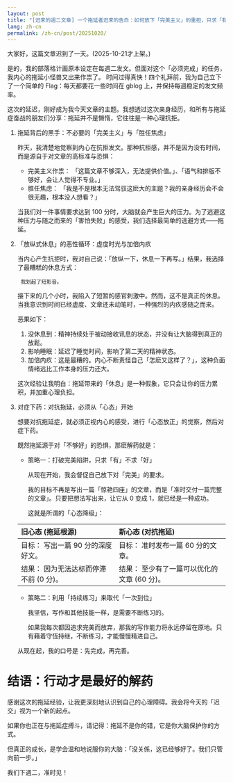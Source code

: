 ```yaml
---
layout: post
title: "[迟来的週二文章] 一个拖延者迟来的告白：如何放下「完美主义」的重担，只求「有」不求「好」"
lang: zh-cn
permalink: /zh-cn/post/20251020/
---
```

大家好，这篇文章迟到了一天。(2025-10-21才上架。)

是的，我的部落格计画原本设定在每週二发文。但面对这个「必须完成」的任务，我内心的拖延小怪兽又出来作祟了。
时间过得真快！四个礼拜前，我为自己立下了一个简单的 Flag：每天都要花一些时间在 gblog 上，并保持每週稳定的发文频率。

这次的延迟，刚好成为我今天文章的主题。我想透过这次亲身经历，和所有与拖延症奋战的朋友们分享：拖延并不是懒惰，它往往是一种心理抗拒。

1. 拖延背后的黑手：不必要的「完美主义」与「胜任焦虑」

    昨天，我清楚地觉察到内心在抗拒发文。那种抗拒感，并不是因为没有时间，而是源自于对文章的高标准与恐惧：
    
    * 完美主义作祟： 「这篇文章不够深入，无法提供价值。」、「语气和排版不够好，会让人觉得不专业。」
    * 胜任焦虑： 「我是不是根本无法驾驭这麽大的主题？我的亲身经历会不会很无趣，根本没人想看？」

    当我们对一件事情要求达到 100 分时，大脑就会产生巨大的压力。为了逃避这种压力与随之而来的「害怕失败」的感受，我们选择最简单的逃避方式——拖延。

2. 「放纵式休息」的恶性循环：虚度时光与加倍内疚

    当内心产生抗拒时，我对自己说：「放纵一下，休息一下再写。」结果，我选择了最糟糕的休息方式：

        我划起了短影音。

    接下来的几个小时，我陷入了短暂的感官刺激中。然而，这不是真正的休息。当我意识到时间已经虚度、文章还未动笔时，一种强烈的内疚感随之而来。

    恶果如下：

    1. 没休息到：精神持续处于被动接收讯息的状态，并没有让大脑得到真正的放鬆。
    2. 影响睡眠：延迟了睡觉时间，影响了第二天的精神状态。
    3. 加倍内疚：这是最糟的。内心不断责怪自己「怎麽又这样了？」，这种负面情绪远比工作本身的压力还大。

    这次经验让我明白：拖延带来的「休息」是一种假象，它只会让你的压力累积，并加重心理负担。

3. 对症下药：对抗拖延，必须从「心态」开始

    想要对抗拖延症，就必须正视内心的感受，进行「心态放正」的觉察，然后对症下药。

    既然拖延源于对「不够好」的恐惧，那麽解药就是：

    * 策略一：打破完美陷阱，只求「有」不求「好」

        从现在开始，我会督促自己放下对「完美」的要求。

        我的目标不再是写出一篇「惊艳四座」的文章，而是「准时交付一篇完整的文章」。只要把想法写出来，让它从 0 变成 1，就已经是一种成功。

        这就是所谓的「心态降级」：

    | 旧心态 (拖延根源) | 新心态 (对抗拖延) |
    | :--- | :--- |
    | 目标： 写出一篇 90 分的深度好文。 | 目标： 准时发布一篇 60 分的文章。 |
    | 结果： 因为无法达标而停滞不前 (0 分)。 | 结果： 至少有了一篇可以优化的文章 (60 分)。 |

    * 策略二：利用「持续练习」来取代「一次到位」

        我坚信，写作和其他技能一样，是需要不断练习的。

        如果我每次都因追求完美而放弃，那我的写作能力将永远停留在原地。只有藉着守恆持继，不断练习，才能慢慢精进自己。

    从现在起，我的口号是：先完成，再完善。

# 结语：行动才是最好的解药

感谢这次的拖延经验，让我更深刻地认识到自己的心理障碍。我会将今天的「迟交」视为一个新的起点。

如果你也正在与拖延症搏斗，请记得：拖延不是你的错，它是你大脑保护你的方式。

但真正的成长，是学会温和地说服你的大脑：「没关係，这已经够好了。我们只管向前一步。」

我们下週二，准时见！
